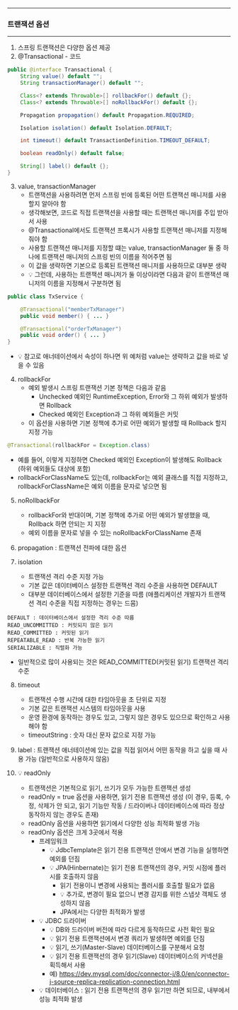 -----
### 트랜잭션 옵션
-----
1. 스프링 트랜잭션은 다양한 옵션 제공
2. @Transactional - 코드
```java
public @interface Transactional {
    String value() default "";
    String transactionManager() default "";

    Class<? extends Throwable>[] rollbackFor() default {};
    Class<? extends Throwable>[] noRollbackFor() default {};

    Propagation propagation() default Propagation.REQUIRED;

    Isolation isolation() default Isolation.DEFAULT;

    int timeout() default TransactionDefinition.TIMEOUT_DEFAULT;

    boolean readOnly() default false;

    String[] label() default {};
}
```

3. value, transactionManager
   - 트랜잭션을 사용하려면 먼저 스프링 빈에 등록된 어떤 트랜잭션 매니저를 사용할지 알아야 함
   - 생각해보면, 코드로 직접 트랜잭션을 사용할 때는 트랜잭션 매니저를 주입 받아서 사용
   - @Transactional에서도 트랜잭션 프록시가 사용할 트랜잭션 매니저를 지정해줘야 함
   - 사용할 트랜잭션 매니저를 지정할 떄는 value, transactionManager 둘 중 하나에 트랜잭션 매니저의 스프링 빈의 이름을 적어주면 됨
   - 이 값을 생략하면 기본으로 등록된 트랜잭션 매니저를 사용하므로 대부분 생략
   - 💡 그런데, 사용하는 트랜잭션 매니저가 둘 이상이라면 다음과 같이 트랜잭션 매니저의 이름을 지정해서 구분하면 됨
```java
public class TxService {

    @Transactional("memberTxManager")
    public void member() { ... }

    @Transactional("orderTxManager")
    public void order() { ... }
}
```
  - 💡 참고로 애너테이션에서 속성이 하나면 위 예처럼 value는 생략하고 값을 바로 넣을 수 있음

4. rollbackFor
   - 예외 발생시 스프링 트랜잭션 기본 정책은 다음과 같음
     + Unchecked 예외인 RuntimeException, Error와 그 하위 예외가 발생하면 Rollback
     + Checked 예외인 Exception과 그 하위 예외들은 커밋
   - 이 옵션을 사용하면 기본 정책에 추가로 어떤 예외가 발생할 때 Rollback 할지 지정 가능
```java
@Transactional(rollbackFor = Exception.class)
```
  - 예를 들어, 이렇게 지정하면 Checked 예외인 Exception이 발생해도 Rollback (하위 예외들도 대상에 포함)
  - rollbackForClassName도 있는데, rollbackFor는 예외 클래스를 직접 지정하고, rollbackForClassName은 예외 이름을 문자로 넣으면 됨

5. noRollbackFor
   - rollbackFor와 반대이며, 기본 정책에 추가로 어떤 예외가 발생했을 때, Rollback 하면 안되는 지 지정
   - 예외 이름을 문자로 넣을 수 있는 noRollbackForClassName 존재

6. propagation : 트랜잭션 전파에 대한 옵션
7. isolation
   - 트랜잭션 격리 수준 지정 가능
   - 기본 값은 데이터베이스 설정한 트랜잭션 격리 수준을 사용하면 DEFAULT
   - 대부분 데이터베이스에서 설정한 기준을 따름 (애플리케이션 개발자가 트랜잭션 격리 수준을 직접 지정하는 경우는 드뭄)
```
DEFAULT : 데이터베이스에서 설정한 격리 수준 따름
READ_UNCOMMITTED : 커밋되지 않은 읽기
READ_COMMITTED : 커밋된 읽기
REPEATABLE_READ : 반복 가능한 읽기
SERIALIZABLE : 직렬화 가능
```

  - 일반적으로 많이 사용되는 것은 READ_COMMITTED(커밋된 읽기) 트랜잭션 격리 수준

8. timeout
   - 트랜잭션 수행 시간에 대한 타임아웃을 초 단위로 지정
   - 기본 값은 트랜잭션 시스템의 타임아웃을 사용
   - 운영 환경에 동작하는 경우도 있고, 그렇지 않은 경우도 있으므로 확인하고 사용해야 함
   - timeoutString : 숫자 대신 문자 값으로 지정 가능

9. label : 트랜잭션 애너테이션에 있는 값을 직접 읽어서 어떤 동작을 하고 싶을 때 사용 가능 (일반적으로 사용하지 않음)
10. 💡 readOnly
    - 트랜잭션은 기본적으로 읽기, 쓰기가 모두 가능한 트랜잭션 생성
    - readOnly = true 옵션을 사용하면, 읽기 전용 트랜잭션 생성 (이 경우, 등록, 수정, 삭제가 안 되고, 읽기 기능만 작동 / 드라이버나 데이터베이스에 따라 정상 동작하지 않는 경우도 존재)
    - readOnly 옵션을 사용하면 읽기에서 다양한 성능 최적화 발생 가능
    - readOnly 옵션은 크게 3곳에서 적용
      + 프레임워크
        * 💡 JdbcTemplate은 읽기 전용 트랜잭션 안에서 변경 기능을 실행하면 예외를 던짐
        * 💡 JPA(Hinbernate)는 읽기 전용 트랜잭션의 경우, 커밋 시점에 플러시를 호출하지 않음
          - 읽기 전용이니 변경에 사용되는 플러시를 호출할 필요가 없음
          - 💡 추가로, 변경이 필요 없으니 변경 감지를 위한 스냅샷 객체도 생성하지 않음
          - JPA에서는 다양한 최적화가 발생
      + 💡 JDBC 드라이버
        * 💡 DB와 드라이버 버전에 따라 다르게 동작하므로 사전 확인 필요
        * 💡 읽기 전용 트랜잭션에서 변경 쿼리가 발생하면 예외를 던짐
        * 💡 읽기, 쓰기(Master-Slave) 데이터베이스를 구분해서 요청
        * 💡 읽기 전용 트랜잭션의 경우 읽기(Slave) 데이터베이스의 커넥션을 획득해서 사용
        * 예) https://dev.mysql.com/doc/connector-j/8.0/en/connector-j-source-replica-replication-connection.html
      + 💡 데이터베이스 : 읽기 전용 트랜잭션의 경우 읽기만 하면 되므로, 내부에서 성능 최적화 발생
